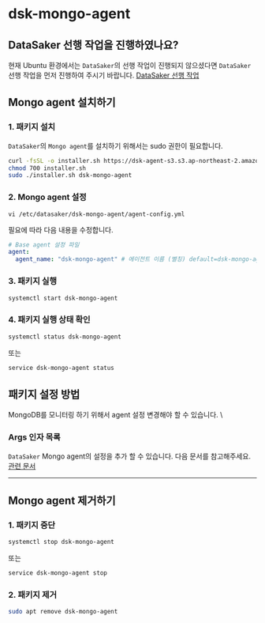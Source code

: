 # dsk-mongo-agent

## DataSaker 선행 작업을 진행하였나요?

현재 Ubuntu 환경에서는 `DataSaker`의 선행 작업이 진행되지 않으셨다면 `DataSaker` 선행 작업을 먼저 진행하여 주시기 바랍니다. [DataSaker 선행 작업](${PREPARATION_MANUAL_KR})

## Mongo agent 설치하기

### 1. 패키지 설치

`DataSaker`의 `Mongo agent`를 설치하기 위해서는 sudo 권한이 필요합니다.
<!-- 
example API Key : VAR_GLOBAL_APIKEY=1234567890abcdef1234567890abcdef
 -->
```bash
curl -fsSL -o installer.sh https://dsk-agent-s3.s3.ap-northeast-2.amazonaws.com/dsk-agent-s3/public/install.sh
chmod 700 installer.sh
sudo ./installer.sh dsk-mongo-agent
```

### 2. Mongo agent 설정

```shell
vi /etc/datasaker/dsk-mongo-agent/agent-config.yml
```

필요에 따라 다음 내용을 수정합니다.

```yaml
# Base agent 설정 파일
agent:
  agent_name: "dsk-mongo-agent" # 에이전트 이름 (별칭) default=dsk-mongo-agent
```

### 3. 패키지 실행

```bash
systemctl start dsk-mongo-agent
```

### 4. 패키지 실행 상태 확인

```bash
systemctl status dsk-mongo-agent
```

또는

```bash
service dsk-mongo-agent status
```

## 패키지 설정 방법

MongoDB를 모니터링 하기 위해서 agent 설정 변경해야 할 수 있습니다. \

### Args 인자 목록

`DataSaker` Mongo agent의 설정을 추가 할 수 있습니다.
다음 문서를 참고해주세요. [관련 문서](../../../../../settings/dsk-mongo-agent/settings.md)

---

## Mongo agent 제거하기

### 1. 패키지 중단

```bash
systemctl stop dsk-mongo-agent
```

또는

```bash
service dsk-mongo-agent stop
```

### 2. 패키지 제거

```bash
sudo apt remove dsk-mongo-agent
```
